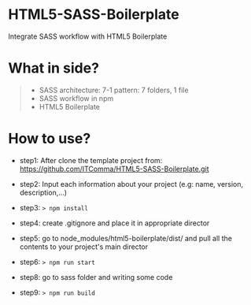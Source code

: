 # HTML5-SASS-Boilerplate
Integrate SASS workflow with HTML5 Boilerplate

# What in side?
> - SASS architecture: 7-1 pattern: 7 folders, 1 file
> - SASS workflow in npm
> - HTML5 Boilerplate

# How to use?

- step1: After clone the template project from: https://github.com/ITComma/HTML5-SASS-Boilerplate.git

- step2: Input each information about your project (e.g: name, version, description,...)

- step3: ```> npm install```

- step4: create .gitignore and place it in appropriate director

- step5: go to node_modules/html5-boilerplate/dist/ and pull all the contents to your project's main director

- step6: ```> npm run start```

- step8: go to sass folder and writing some code

- step9: ```> npm run build```

